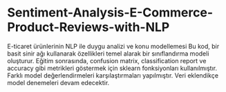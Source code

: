 # Sentiment-Analysis-E-Commerce-Product-Reviews-with-NLP
 E-ticaret ürünlerinin NLP ile duygu analizi ve konu modellemesi
 Bu kod, bir basit sinir ağı kullanarak özellikleri temel alarak bir sınıflandırma modeli oluşturur. Eğitim sonrasında, confusion matrix, classification report ve accuracy gibi metrikleri göstermek için sklearn fonksiyonları kullanılmıştır. Farklı model değerlendirmeleri karşılaştırmaları yapılmıştır. Veri eklendikçe model denemeleri devam edecektir.
